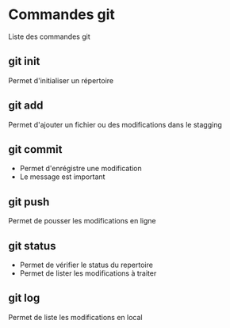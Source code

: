 # Commandes git

Liste des commandes git

## git init
Permet d'initialiser un répertoire

## git add
Permet d'ajouter un fichier ou des modifications dans le stagging

## git commit
- Permet d'enrégistre une modification
- Le message est important

## git push
Permet de pousser les modifications en ligne

## git status
- Permet de vérifier le status du repertoire
- Permet de lister les modifications à traiter 

## git log
Permet de liste les modifications en local